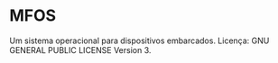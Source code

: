 # MFOS
Um sistema operacional para dispositivos embarcados.
Licença: GNU GENERAL PUBLIC LICENSE Version 3.

